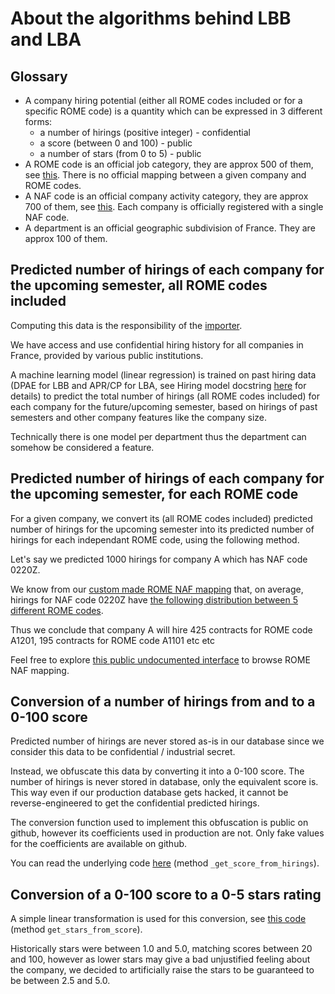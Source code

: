 # About the algorithms behind LBB and LBA

## Glossary

- A company hiring potential (either all ROME codes included or for a specific ROME code) is a quantity which can be expressed in 3 different forms:
  - a number of hirings (positive integer) - confidential
  - a score (between 0 and 100) - public
  - a number of stars (from 0 to 5) - public
- A ROME code is an official job category, they are approx 500 of them, see [this](https://github.com/StartupsPoleEmploi/labonneboite/blob/master/labonneboite/common/data/rome_labels.csv). There is no official mapping between a given company and ROME codes.
- A NAF code is an official company activity category, they are approx 700 of them, see [this](https://github.com/StartupsPoleEmploi/labonneboite/blob/master/labonneboite/common/data/naf_labels.csv). Each company is officially registered with a single NAF code.
- A department is an official geographic subdivision of France. They are approx 100 of them.


## Predicted number of hirings of each company for the upcoming semester, all ROME codes included

Computing this data is the responsibility of the [importer](https://github.com/StartupsPoleEmploi/labonneboite#importer).

We have access and use confidential hiring history for all companies in France, provided by various public institutions.

A machine learning model (linear regression) is trained on past hiring data (DPAE for LBB and APR/CP for LBA, see Hiring model docstring [here](https://github.com/StartupsPoleEmploi/labonneboite/blob/master/labonneboite/importer/models/computing.py#L12) for details) to predict the total number of hirings (all ROME codes included) for each company for the future/upcoming semester, based on hirings of past semesters and other company features like the company size.

Technically there is one model per department thus the department can somehow be considered a feature.

## Predicted number of hirings of each company for the upcoming semester, for each ROME code

For a given company, we convert its (all ROME codes included) predicted number of hirings for the upcoming semester into its predicted number of hirings for each independant ROME code, using the following method.

Let's say we predicted 1000 hirings for company A which has NAF code 0220Z.

We know from our [custom made ROME NAF mapping](https://raw.githubusercontent.com/StartupsPoleEmploi/labonneboite/master/labonneboite/common/data/rome_naf_mapping.csv) that, on average, hirings for NAF code 0220Z have [the following distribution between 5 different ROME codes](https://labonneboite.pole-emploi.fr/data/romes-for-naf?naf=0220Z).

Thus we conclude that company A will hire 425 contracts for ROME code A1201, 195 contracts for ROME code A1101 etc etc 

Feel free to explore [this public undocumented interface](https://labonneboite.pole-emploi.fr/data/romes-for-naf) to browse ROME NAF mapping.

## Conversion of a number of hirings from and to a 0-100 score

Predicted number of hirings are never stored as-is in our database since we consider this data to be confidential / industrial secret.

Instead, we obfuscate this data by converting it into a 0-100 score. The number of hirings is never stored in database, only the equivalent score is. This way even if our production database gets hacked, it cannot be reverse-engineered to get the confidential predicted hirings.

The conversion function used to implement this obfuscation is public on github, however its coefficients used in production are not. Only fake values for the coefficients are available on github.

You can read the underlying code [here](https://github.com/StartupsPoleEmploi/labonneboite/blob/master/labonneboite/common/scoring.py#L57) (method `_get_score_from_hirings`).

## Conversion of a 0-100 score to a 0-5 stars rating

A simple linear transformation is used for this conversion, see [this code](https://github.com/StartupsPoleEmploi/labonneboite/blob/master/labonneboite/common/scoring.py#L165) (method `get_stars_from_score`).

Historically stars were between 1.0 and 5.0, matching scores between 20 and 100, however as lower stars may give a bad unjustified feeling about the company, we decided to artificially raise the
stars to be guaranteed to be between 2.5 and 5.0.
